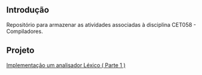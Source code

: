 ## Introdução

Repositório para armazenar as atividades associadas à disciplina CET058 - Compiladores.

## Projeto

[Implementação um analisador Léxico ( Parte 1 )](https://github.com/DStalkerBR/CET058-Compiladores/tree/master/analise_lexica/automato) 

